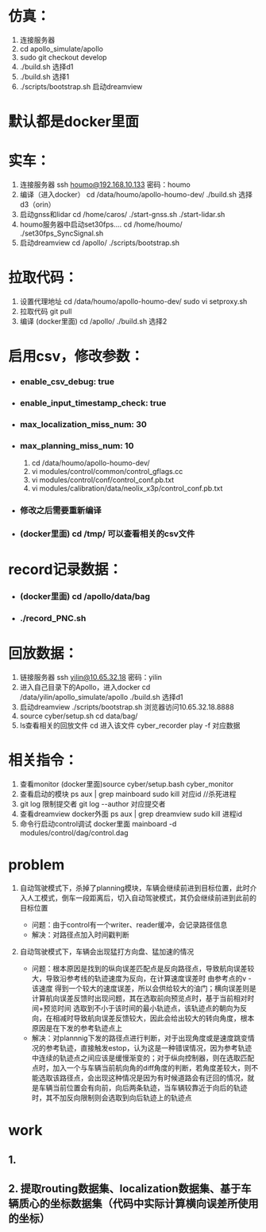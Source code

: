 # 仿真：
1. 连接服务器
2. cd apollo_simulate/apollo
3. sudo git checkout develop
4. ./build.sh 选择d1
5. ./build.sh 选择1
6. ./scripts/bootstrap.sh 启动dreamview

# 默认都是docker里面

# 实车：
1. 连接服务器 
   ssh houmo@192.168.10.133 密码：houmo
2. 编译（进入docker）
    cd /data/houmo/apollo-houmo-dev/
    ./build.sh 选择d3（orin）
3. 启动gnss和lidar
    cd /home/caros/
    ./start-gnss.sh
    ./start-lidar.sh
4. houmo服务器中启动set30fps....
    cd /home/houmo/
    ./set30fps_SyncSignal.sh
5. 启动dreamview
    cd /apollo/
    ./scripts/bootstrap.sh


# 拉取代码：
1. 设置代理地址
    cd /data/houmo/apollo-houmo-dev/
    sudo vi setproxy.sh
2. 拉取代码
    git pull
3. 编译
    (docker里面) cd /apollo/
    ./build.sh 选择2


# 启用csv，修改参数：
- ### enable_csv_debug: true
- ### enable_input_timestamp_check: true
- ### max_localization_miss_num: 30
- ### max_planning_miss_num: 10
    1. cd /data/houmo/apollo-houmo-dev/
    2. vi modules/control/common/control_gflags.cc
    3. vi modules/control/conf/control_conf.pb.txt
    4. vi modules/calibration/data/neolix_x3p/control_conf.pb.txt
- ### 修改之后需要重新编译
- ### (docker里面) cd /tmp/ 可以查看相关的csv文件


# record记录数据：
- ### (docker里面) cd /apollo/data/bag
- ### ./record_PNC.sh


# 回放数据：
1. 链接服务器
    ssh yilin@10.65.32.18  密码：yilin
2. 进入自己目录下的Apollo，进入docker
    cd /data/yilin/apollo_simulate/apollo
    ./build.sh  选择d1
3. 启动dreamview
    ./scripts/bootstrap.sh
    浏览器访问10.65.32.18.8888
4. 
    source cyber/setup.sh
    cd data/bag/
5. ls查看相关的回放文件
    cd 进入该文件
    cyber_recorder play -f 对应数据


# 相关指令：
1. 查看monitor
    (docker里面)source cyber/setup.bash
    cyber_monitor
2. 查看启动的模块
    ps aux | grep mainboard
    sudo kill 对应id //杀死进程
3. git log 限制提交者
    git log --author 对应提交者
4. 查看dreamview
    docker外面
    ps aux | grep dreamview
    sudo kill 进程id
5. 命令行启动control调试
    docker里面
    mainboard -d modules/control/dag/control.dag

# problem
1. 自动驾驶模式下，杀掉了planning模块，车辆会继续前进到目标位置，此时介入人工模式，倒车一段距离后，切入自动驾驶模式，其仍会继续前进到此前的目标位置
    - 问题：由于control有一个writer、reader缓冲，会记录路径信息
    - 解决：对路径点加入时间戳判断

2. 自动驾驶模式下，车辆会出现猛打方向盘、猛加速的情况
    - 问题：根本原因是找到的纵向误差匹配点是反向路径点，导致航向误差较大，导致沿参考线的轨迹速度为反向，在计算速度误差时 由参考点的v - 该速度 得到一个较大的速度误差，所以会供给较大的油门；横向误差则是计算航向误差反馈时出现问题，其在选取前向预览点时，基于当前相对时间+预览时间 选取到不小于该时间的最小轨迹点，该轨迹点的朝向为反向，在相减时导致航向误差反馈较大，因此会给出较大的转向角度，根本原因是在下发的参考轨迹点上
    - 解决：对plannnig下发的路径点进行判断，对于出现角度或是速度跳变情况的参考轨迹，直接触发estop，认为这是一种错误情况，因为参考轨迹中连续的轨迹点之间应该是缓慢渐变的；对于纵向控制器，则在选取匹配点时，加入一个与车辆当前航向角的diff角度的判断，若角度差较大，则不能选取该路径点，会出现这种情况是因为有时候道路会有迂回的情况，就是车辆当前位置会有向前，向后两条轨迹，当车辆较靠近于向后的轨迹时，其不加反向限制则会选取到向后轨迹上的轨迹点

# work
## 1.  

## 2. 提取routing数据集、localization数据集、基于车辆质心的坐标数据集（代码中实际计算横向误差所使用的坐标）
